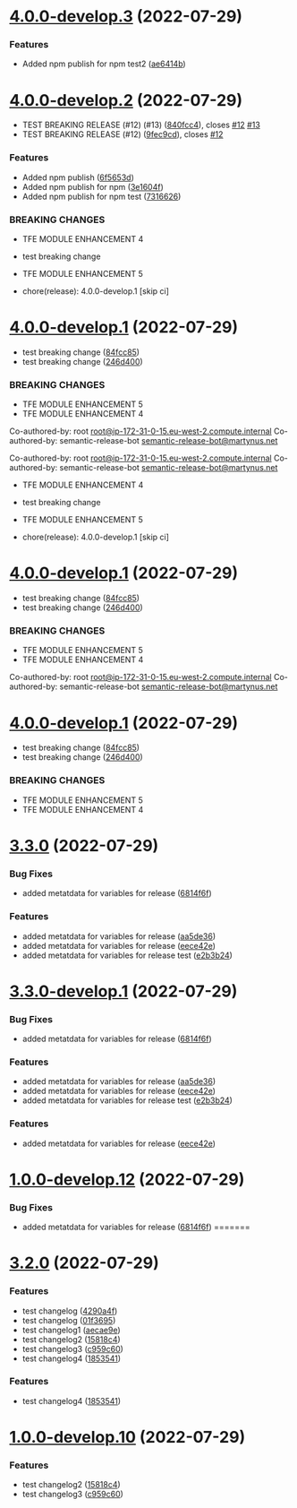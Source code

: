 # [4.0.0-develop.3](https://github.com/ravithinknyx/test/compare/v4.0.0-develop.2...v4.0.0-develop.3) (2022-07-29)


### Features

* Added npm publish for npm test2 ([ae6414b](https://github.com/ravithinknyx/test/commit/ae6414b08175e40b3b622c03533fa9e85120a7f6))

# [4.0.0-develop.2](https://github.com/ravithinknyx/test/compare/v4.0.0-develop.1...v4.0.0-develop.2) (2022-07-29)


* TEST BREAKING RELEASE (#12) (#13) ([840fcc4](https://github.com/ravithinknyx/test/commit/840fcc48883b1317caa541e83d8ce28930ba1749)), closes [#12](https://github.com/ravithinknyx/test/issues/12) [#13](https://github.com/ravithinknyx/test/issues/13)
* TEST BREAKING RELEASE (#12) ([9fec9cd](https://github.com/ravithinknyx/test/commit/9fec9cd883ea5f85b87d6ed0eb9ccb0ab716dab7)), closes [#12](https://github.com/ravithinknyx/test/issues/12)


### Features

* Added npm publish ([6f5653d](https://github.com/ravithinknyx/test/commit/6f5653d93ed47d01ed97b0ea59311dc78c322c4f))
* Added npm publish for npm ([3e1604f](https://github.com/ravithinknyx/test/commit/3e1604f2e248b9e7b31b2cdd67e0b2fedfeb5327))
* Added npm publish for npm test ([7316626](https://github.com/ravithinknyx/test/commit/73166264bfe5cbd2e80abf3c90755987271de696))


### BREAKING CHANGES

* TFE MODULE ENHANCEMENT 4

* test breaking change
* TFE MODULE ENHANCEMENT 5

* chore(release): 4.0.0-develop.1 [skip ci]

# [4.0.0-develop.1](https://github.com/ravithinknyx/test/compare/v3.3.0...v4.0.0-develop.1) (2022-07-29)

* test breaking change ([84fcc85](https://github.com/ravithinknyx/test/commit/84fcc854fb3cf6206b7c60055c2548f8a4c503de))
* test breaking change ([246d400](https://github.com/ravithinknyx/test/commit/246d400ca25cd5a2956b316c2972af6e3e0e517d))

### BREAKING CHANGES

* TFE MODULE ENHANCEMENT 5
* TFE MODULE ENHANCEMENT 4

Co-authored-by: root <root@ip-172-31-0-15.eu-west-2.compute.internal>
Co-authored-by: semantic-release-bot <semantic-release-bot@martynus.net>

Co-authored-by: root <root@ip-172-31-0-15.eu-west-2.compute.internal>
Co-authored-by: semantic-release-bot <semantic-release-bot@martynus.net>
* TFE MODULE ENHANCEMENT 4

* test breaking change
* TFE MODULE ENHANCEMENT 5

* chore(release): 4.0.0-develop.1 [skip ci]

# [4.0.0-develop.1](https://github.com/ravithinknyx/test/compare/v3.3.0...v4.0.0-develop.1) (2022-07-29)

* test breaking change ([84fcc85](https://github.com/ravithinknyx/test/commit/84fcc854fb3cf6206b7c60055c2548f8a4c503de))
* test breaking change ([246d400](https://github.com/ravithinknyx/test/commit/246d400ca25cd5a2956b316c2972af6e3e0e517d))

### BREAKING CHANGES

* TFE MODULE ENHANCEMENT 5
* TFE MODULE ENHANCEMENT 4

Co-authored-by: root <root@ip-172-31-0-15.eu-west-2.compute.internal>
Co-authored-by: semantic-release-bot <semantic-release-bot@martynus.net>

# [4.0.0-develop.1](https://github.com/ravithinknyx/test/compare/v3.3.0...v4.0.0-develop.1) (2022-07-29)


* test breaking change ([84fcc85](https://github.com/ravithinknyx/test/commit/84fcc854fb3cf6206b7c60055c2548f8a4c503de))
* test breaking change ([246d400](https://github.com/ravithinknyx/test/commit/246d400ca25cd5a2956b316c2972af6e3e0e517d))


### BREAKING CHANGES

* TFE MODULE ENHANCEMENT 5
* TFE MODULE ENHANCEMENT 4

# [3.3.0](https://github.com/ravithinknyx/test/compare/v3.2.0...v3.3.0) (2022-07-29)


### Bug Fixes

* added metatdata for variables for release ([6814f6f](https://github.com/ravithinknyx/test/commit/6814f6f3e674549fda473174639c2f47d641ac0f))


### Features

* added metatdata for variables for release ([aa5de36](https://github.com/ravithinknyx/test/commit/aa5de36944f93582d6c0649937e28f2e85ed13eb))
* added metatdata for variables for release ([eece42e](https://github.com/ravithinknyx/test/commit/eece42ea322a7df5ec6ade3621601914107c67f6))
* added metatdata for variables for release test ([e2b3b24](https://github.com/ravithinknyx/test/commit/e2b3b24bf85269604e36591ef34ac66ea64306cf))

# [3.3.0-develop.1](https://github.com/ravithinknyx/test/compare/v3.2.0...v3.3.0-develop.1) (2022-07-29)


### Bug Fixes

* added metatdata for variables for release ([6814f6f](https://github.com/ravithinknyx/test/commit/6814f6f3e674549fda473174639c2f47d641ac0f))


### Features

* added metatdata for variables for release ([aa5de36](https://github.com/ravithinknyx/test/commit/aa5de36944f93582d6c0649937e28f2e85ed13eb))
* added metatdata for variables for release ([eece42e](https://github.com/ravithinknyx/test/commit/eece42ea322a7df5ec6ade3621601914107c67f6))
* added metatdata for variables for release test ([e2b3b24](https://github.com/ravithinknyx/test/commit/e2b3b24bf85269604e36591ef34ac66ea64306cf))

### Features

* added metatdata for variables for release ([eece42e](https://github.com/ravithinknyx/test/commit/eece42ea322a7df5ec6ade3621601914107c67f6))

# [1.0.0-develop.12](https://github.com/ravithinknyx/test/compare/v1.0.0-develop.11...v1.0.0-develop.12) (2022-07-29)

### Bug Fixes

* added metatdata for variables for release ([6814f6f](https://github.com/ravithinknyx/test/commit/6814f6f3e674549fda473174639c2f47d641ac0f))
=======
# [3.2.0](https://github.com/ravithinknyx/test/compare/v3.1.0...v3.2.0) (2022-07-29)


### Features

* test changelog ([4290a4f](https://github.com/ravithinknyx/test/commit/4290a4fa1be7598556707dc55c4867b9bdc66816))
* test changelog ([01f3695](https://github.com/ravithinknyx/test/commit/01f3695d384aeae9e5869cb83d74644508f8ea0a))
* test changelog1 ([aecae9e](https://github.com/ravithinknyx/test/commit/aecae9e7811893bf08bc3106c0d4393709f87620))
* test changelog2 ([15818c4](https://github.com/ravithinknyx/test/commit/15818c42eda5ec3896c5c3d432a4a15cc763e537))
* test changelog3 ([c959c60](https://github.com/ravithinknyx/test/commit/c959c608e299c606d7ea33d0d5f2b649493441cd))
* test changelog4 ([1853541](https://github.com/ravithinknyx/test/commit/185354165faac1af0c2377d3c46ce60c7551bb98))

### Features

* test changelog4 ([1853541](https://github.com/ravithinknyx/test/commit/185354165faac1af0c2377d3c46ce60c7551bb98))

# [1.0.0-develop.10](https://github.com/ravithinknyx/test/compare/v1.0.0-develop.9...v1.0.0-develop.10) (2022-07-29)


### Features

* test changelog2 ([15818c4](https://github.com/ravithinknyx/test/commit/15818c42eda5ec3896c5c3d432a4a15cc763e537))
* test changelog3 ([c959c60](https://github.com/ravithinknyx/test/commit/c959c608e299c606d7ea33d0d5f2b649493441cd))
